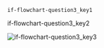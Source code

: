 ```ngMeta
if-flowchart-question3_key1
```
if-flowchart-question3_key2

![if-flowchart-question3_key3](https://merakidebug.s3.ap-south-1.amazonaws.com/course_images/if-else/if-statement-flowcharts/assets/question_images/question3-image1.png)